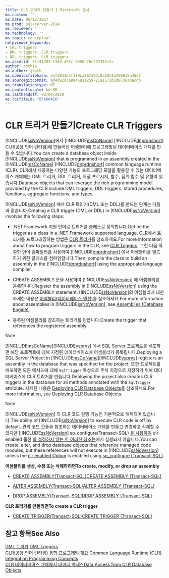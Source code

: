 ```yaml
---
title: CLR 트리거 만들기 | Microsoft 문서
ms.custom: ''
ms.date: 06/13/2017
ms.prod: sql-server-2014
ms.reviewer: ''
ms.technology: ''
ms.topic: conceptual
helpviewer_keywords:
- CRL triggers
- DML triggers, CLR triggers
- DDL triggers, CLR triggers
ms.assetid: 31f41703-134d-49fc-9850-76c297351c2c
author: rothja
ms.author: jroth
ms.openlocfilehash: 3afd841b4f1f9ca567a93c0a20c0a7609a5b45e2
ms.sourcegitcommit: ad4d92dce894592a259721a1571b1d8736abacdb
ms.translationtype: MT
ms.contentlocale: ko-KR
ms.lasthandoff: 08/04/2020
ms.locfileid: "87660416"
---
```

# <a name="create-clr-triggers"></a><span data-ttu-id="a3e70-102">CLR 트리거 만들기</span><span class="sxs-lookup"><span data-stu-id="a3e70-102">Create CLR Triggers</span></span>
  <span data-ttu-id="a3e70-103">[!INCLUDE[ssNoVersion](../../includes/ssnoversion-md.md)]에서 [!INCLUDE[msCoName](../../includes/msconame-md.md)] [!INCLUDE[dnprdnshort](../../includes/dnprdnshort-md.md)] CLR(공용 언어 런타임)에 만들어진 어셈블리에 프로그래밍된 데이터베이스 개체를 만들 수 있습니다.</span><span class="sxs-lookup"><span data-stu-id="a3e70-103">You can create a database object inside [!INCLUDE[ssNoVersion](../../includes/ssnoversion-md.md)] that is programmed in an assembly created in the [!INCLUDE[msCoName](../../includes/msconame-md.md)] [!INCLUDE[dnprdnshort](../../includes/dnprdnshort-md.md)] common language runtime (CLR).</span></span> <span data-ttu-id="a3e70-104">CLR에서 제공하는 다양한 기능의 프로그래밍 모델을 활용할 수 있는 데이터베이스 개체에는 DML 트리거, DDL 트리거, 저장 프로시저, 함수, 집계 함수 및 유형이 있습니다.</span><span class="sxs-lookup"><span data-stu-id="a3e70-104">Database objects that can leverage the rich programming model provided by the CLR include DML triggers, DDL triggers, stored procedures, functions, aggregate functions, and types.</span></span>  
  
 <span data-ttu-id="a3e70-105">[!INCLUDE[ssNoVersion](../../includes/ssnoversion-md.md)] 에서 CLR 트리거(DML 또는 DDL)를 만드는 단계는 다음과 같습니다.</span><span class="sxs-lookup"><span data-stu-id="a3e70-105">Creating a CLR trigger (DML or DDL) in [!INCLUDE[ssNoVersion](../../includes/ssnoversion-md.md)] involves the following steps:</span></span>  
  
-   <span data-ttu-id="a3e70-106">.NET Framework 지원 언어로 트리거를 클래스로 정의합니다.</span><span class="sxs-lookup"><span data-stu-id="a3e70-106">Define the trigger as a class in a .NET Framework-supported language.</span></span> <span data-ttu-id="a3e70-107">CLR에서 트리거를 프로그래밍하는 방법은 [CLR 트리거](../../database-engine/dev-guide/clr-triggers.md)를 참조하세요.</span><span class="sxs-lookup"><span data-stu-id="a3e70-107">For more information about how to program triggers in the CLR, see [CLR Triggers](../../database-engine/dev-guide/clr-triggers.md).</span></span> <span data-ttu-id="a3e70-108">그런 다음 적절한 언어 컴파일러를 사용하여 [!INCLUDE[dnprdnshort](../../includes/dnprdnshort-md.md)] 에서 어셈블리를 빌드하기 위한 클래스를 컴파일합니다.</span><span class="sxs-lookup"><span data-stu-id="a3e70-108">Then, compile the class to build an assembly in the [!INCLUDE[dnprdnshort](../../includes/dnprdnshort-md.md)] using the appropriate language compiler.</span></span>  
  
-   <span data-ttu-id="a3e70-109">CREATE ASSEMBLY 문을 사용하여 [!INCLUDE[ssNoVersion](../../includes/ssnoversion-md.md)] 에 어셈블리를 등록합니다.</span><span class="sxs-lookup"><span data-stu-id="a3e70-109">Register the assembly in [!INCLUDE[ssNoVersion](../../includes/ssnoversion-md.md)] using the CREATE ASSEMBLY statement.</span></span> <span data-ttu-id="a3e70-110">[!INCLUDE[ssNoVersion](../../includes/ssnoversion-md.md)]의 어셈블리에 대한 자세한 내용은 [어셈블리&#40;데이터베이스 엔진&#41;](../clr-integration/assemblies-database-engine.md)를 참조하세요.</span><span class="sxs-lookup"><span data-stu-id="a3e70-110">For more information about assemblies in [!INCLUDE[ssNoVersion](../../includes/ssnoversion-md.md)], see [Assemblies &#40;Database Engine&#41;](../clr-integration/assemblies-database-engine.md).</span></span>  
  
-   <span data-ttu-id="a3e70-111">등록된 어셈블리를 참조하는 트리거를 만듭니다.</span><span class="sxs-lookup"><span data-stu-id="a3e70-111">Create the trigger that references the registered assembly.</span></span>  
  
> [!NOTE]  
>  <span data-ttu-id="a3e70-112">[!INCLUDE[msCoName](../../includes/msconame-md.md)][!INCLUDE[vsprvs](../../includes/vsprvs-md.md)] 에서 SQL Server 프로젝트를 배포하면 해당 프로젝트에 대해 지정된 데이터베이스에 어셈블리가 등록됩니다.</span><span class="sxs-lookup"><span data-stu-id="a3e70-112">Deploying a SQL Server Project in [!INCLUDE[msCoName](../../includes/msconame-md.md)][!INCLUDE[vsprvs](../../includes/vsprvs-md.md)] registers an assembly in the database that was specified for the project.</span></span> <span data-ttu-id="a3e70-113">또한 프로젝트를 배포하면 모든 메서드에 대해 `SqlTrigger` 특성으로 주석 지정으로 지정하기 위해 데이터베이스에 CLR 트리거를 만듭니다.</span><span class="sxs-lookup"><span data-stu-id="a3e70-113">Deploying the project also creates CLR triggers in the database for all methods annotated with the `SqlTrigger` attribute.</span></span> <span data-ttu-id="a3e70-114">자세한 내용은 [Deploying CLR Database Objects](../clr-integration/deploying-clr-database-objects.md)을 참조하세요.</span><span class="sxs-lookup"><span data-stu-id="a3e70-114">For more information, see [Deploying CLR Database Objects](../clr-integration/deploying-clr-database-objects.md).</span></span>  
  
> [!NOTE]  
>  <span data-ttu-id="a3e70-115">[!INCLUDE[ssNoVersion](../../includes/ssnoversion-md.md)] 의 CLR 코드 실행 기능은 기본적으로 해제되어 있습니다.</span><span class="sxs-lookup"><span data-stu-id="a3e70-115">The ability of [!INCLUDE[ssNoVersion](../../includes/ssnoversion-md.md)] to execute CLR code is off by default.</span></span> <span data-ttu-id="a3e70-116">관리 코드 모듈을 참조하는 데이터베이스 개체를 만들고 변경하고 삭제할 수 있지만 [!INCLUDE[ssNoVersion](../../includes/ssnoversion-md.md)] sp_configure(Transact-SQL) [을 사용하여](../../database-engine/configure-windows/clr-enabled-server-configuration-option.md) clr enabled 옵션 [을 설정하지 않는 한 이러한 참조는](/sql/relational-databases/system-stored-procedures/sp-configure-transact-sql)에서 실행되지 않습니다.</span><span class="sxs-lookup"><span data-stu-id="a3e70-116">You can create, alter, and drop database objects that reference managed code modules, but these references will not execute in [!INCLUDE[ssNoVersion](../../includes/ssnoversion-md.md)] unless the [clr enabled Option](../../database-engine/configure-windows/clr-enabled-server-configuration-option.md) is enabled using [sp_configure (Transact-SQL)](/sql/relational-databases/system-stored-procedures/sp-configure-transact-sql).</span></span>  
  
 <span data-ttu-id="a3e70-117">**어셈블리를 생성, 수정 또는 삭제하려면**</span><span class="sxs-lookup"><span data-stu-id="a3e70-117">**To create, modify, or drop an assembly**</span></span>  
  
-   [<span data-ttu-id="a3e70-118">CREATE ASSEMBLY&#40;Transact-SQL&#41;</span><span class="sxs-lookup"><span data-stu-id="a3e70-118">CREATE ASSEMBLY &#40;Transact-SQL&#41;</span></span>](/sql/t-sql/statements/create-assembly-transact-sql)  
  
-   [<span data-ttu-id="a3e70-119">ALTER ASSEMBLY&#40;Transact-SQL&#41;</span><span class="sxs-lookup"><span data-stu-id="a3e70-119">ALTER ASSEMBLY &#40;Transact-SQL&#41;</span></span>](/sql/t-sql/statements/alter-assembly-transact-sql)  
  
-   [<span data-ttu-id="a3e70-120">DROP ASSEMBLY&#40;Transact-SQL&#41;</span><span class="sxs-lookup"><span data-stu-id="a3e70-120">DROP ASSEMBLY &#40;Transact-SQL&#41;</span></span>](/sql/t-sql/statements/drop-assembly-transact-sql)  
  
 <span data-ttu-id="a3e70-121">**CLR 트리거를 만들려면**</span><span class="sxs-lookup"><span data-stu-id="a3e70-121">**To create a CLR trigger**</span></span>  
  
-   [<span data-ttu-id="a3e70-122">CREATE TRIGGER&#40;Transact-SQL&#41;</span><span class="sxs-lookup"><span data-stu-id="a3e70-122">CREATE TRIGGER &#40;Transact-SQL&#41;</span></span>](/sql/t-sql/statements/create-trigger-transact-sql)  
  
## <a name="see-also"></a><span data-ttu-id="a3e70-123">참고 항목</span><span class="sxs-lookup"><span data-stu-id="a3e70-123">See Also</span></span>  
 <span data-ttu-id="a3e70-124">[DML 트리거](dml-triggers.md) </span><span class="sxs-lookup"><span data-stu-id="a3e70-124">[DML Triggers](dml-triggers.md) </span></span>  
 <span data-ttu-id="a3e70-125">[CLR&#40;공용 언어 런타임&#41; 통합 프로그래밍 개요](../clr-integration/common-language-runtime-clr-integration-programming-concepts.md) </span><span class="sxs-lookup"><span data-stu-id="a3e70-125">[Common Language Runtime &#40;CLR&#41; Integration Programming Concepts](../clr-integration/common-language-runtime-clr-integration-programming-concepts.md) </span></span>  
 [<span data-ttu-id="a3e70-126">CLR 데이터베이스 개체에서 데이터 액세스</span><span class="sxs-lookup"><span data-stu-id="a3e70-126">Data Access from CLR Database Objects</span></span>](../clr-integration/data-access/data-access-from-clr-database-objects.md)  
  
  
